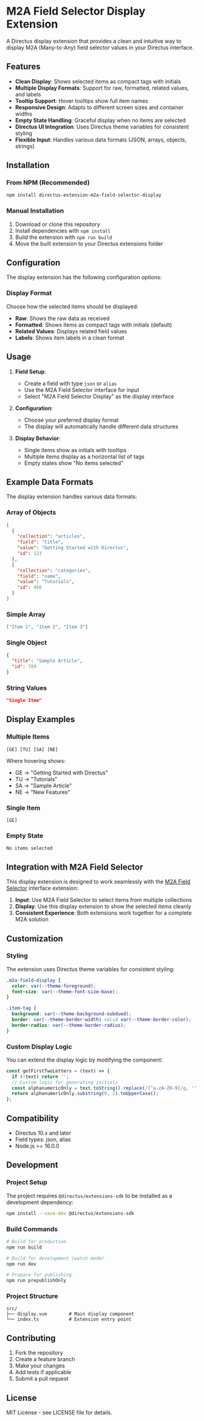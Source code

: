 # M2A Field Selector Display Extension

A Directus display extension that provides a clean and intuitive way to display M2A (Many-to-Any) field selector values in your Directus interface.

## Features

- **Clean Display**: Shows selected items as compact tags with initials
- **Multiple Display Formats**: Support for raw, formatted, related values, and labels
- **Tooltip Support**: Hover tooltips show full item names
- **Responsive Design**: Adapts to different screen sizes and container widths
- **Empty State Handling**: Graceful display when no items are selected
- **Directus UI Integration**: Uses Directus theme variables for consistent styling
- **Flexible Input**: Handles various data formats (JSON, arrays, objects, strings)

## Installation

### From NPM (Recommended)

```bash
npm install directus-extension-m2a-field-selector-display
```

### Manual Installation

1. Download or clone this repository
2. Install dependencies with `npm install`
3. Build the extension with `npm run build`
4. Move the built extension to your Directus extensions folder

## Configuration

The display extension has the following configuration options:

### Display Format
Choose how the selected items should be displayed:

- **Raw**: Shows the raw data as received
- **Formatted**: Shows items as compact tags with initials (default)
- **Related Values**: Displays related field values
- **Labels**: Shows item labels in a clean format

## Usage

1. **Field Setup**:
   - Create a field with type `json` or `alias`
   - Use the M2A Field Selector interface for input
   - Select "M2A Field Selector Display" as the display interface

2. **Configuration**:
   - Choose your preferred display format
   - The display will automatically handle different data structures

3. **Display Behavior**:
   - Single items show as initials with tooltips
   - Multiple items display as a horizontal list of tags
   - Empty states show "No items selected"

## Example Data Formats

The display extension handles various data formats:

### Array of Objects
```json
[
  {
    "collection": "articles",
    "field": "title",
    "value": "Getting Started with Directus",
    "id": 123
  },
  {
    "collection": "categories",
    "field": "name", 
    "value": "Tutorials",
    "id": 456
  }
]
```

### Simple Array
```json
["Item 1", "Item 2", "Item 3"]
```

### Single Object
```json
{
  "title": "Sample Article",
  "id": 789
}
```

### String Values
```json
"Single Item"
```

## Display Examples

### Multiple Items
```
[GE] [TU] [SA] [NE]
```
Where hovering shows:
- GE → "Getting Started with Directus"
- TU → "Tutorials" 
- SA → "Sample Article"
- NE → "New Features"

### Single Item
```
[GE]
```

### Empty State
```
No items selected
```

## Integration with M2A Field Selector

This display extension is designed to work seamlessly with the [M2A Field Selector](https://www.npmjs.com/package/directus-extension-m2a-field-selector) interface extension:

1. **Input**: Use M2A Field Selector to select items from multiple collections
2. **Display**: Use this display extension to show the selected items cleanly
3. **Consistent Experience**: Both extensions work together for a complete M2A solution

## Customization

### Styling
The extension uses Directus theme variables for consistent styling:

```css
.m2a-field-display {
  color: var(--theme-foreground);
  font-size: var(--theme-font-size-base);
}

.item-tag {
  background: var(--theme-background-subdued);
  border: var(--theme-border-width) solid var(--theme-border-color);
  border-radius: var(--theme-border-radius);
}
```

### Custom Display Logic
You can extend the display logic by modifying the component:

```javascript
const getFirstTwoLetters = (text) => {
  if (!text) return '';
  // Custom logic for generating initials
  const alphanumericOnly = text.toString().replace(/[^a-zA-Z0-9]/g, '');
  return alphanumericOnly.substring(0, 2).toUpperCase();
};
```

## Compatibility

- Directus 10.x and later
- Field types: json, alias
- Node.js >= 16.0.0

## Development

### Project Setup

The project requires `@directus/extensions-sdk` to be installed as a development dependency:

```bash
npm install --save-dev @directus/extensions-sdk
```

### Build Commands

```bash
# Build for production
npm run build

# Build for development (watch mode)
npm run dev

# Prepare for publishing
npm run prepublishOnly
```

### Project Structure

```
src/
├── display.vue        # Main display component
└── index.ts           # Extension entry point
```

## Contributing

1. Fork the repository
2. Create a feature branch
3. Make your changes
4. Add tests if applicable
5. Submit a pull request

## License

MIT License - see LICENSE file for details.

